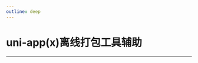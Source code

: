 ```yaml
---
outline: deep
---
```


# uni-app(x)离线打包工具辅助

---

<script setup>
import UniPkgCli from '../components/uni-pkg-cli.vue'
</script>

<uni-package />